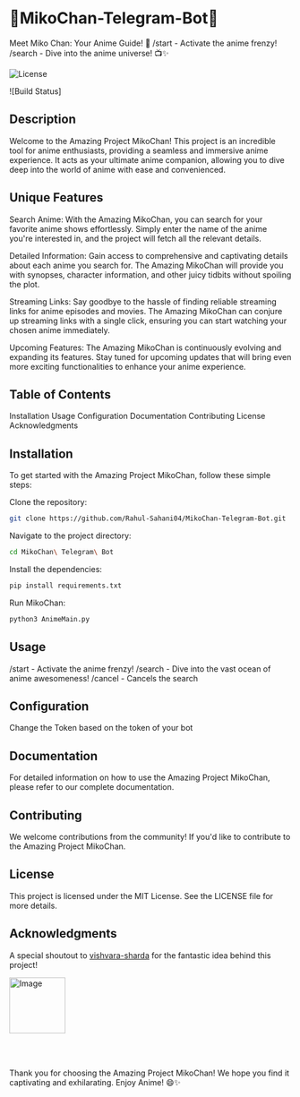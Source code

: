 # 🌟MikoChan-Telegram-Bot🌟
 Meet Miko Chan: Your Anime Guide! 🌸 /start - Activate the anime frenzy! /search - Dive into the anime universe! 📺✨


![License](https://img.shields.io/badge/license-MIT-blue.svg)

![Build Status]

## Description
Welcome to the Amazing Project MikoChan! This project is an incredible tool for anime enthusiasts, providing a seamless and immersive anime experience. It acts as your ultimate anime companion, allowing you to dive deep into the world of anime with ease and convenienced. 

## Unique Features
Search Anime: With the Amazing MikoChan, you can search for your favorite anime shows effortlessly. Simply enter the name of the anime you're interested in, and the project will fetch all the relevant details.

Detailed Information: Gain access to comprehensive and captivating details about each anime you search for. The Amazing MikoChan will provide you with synopses, character information, and other juicy tidbits without spoiling the plot.

Streaming Links: Say goodbye to the hassle of finding reliable streaming links for anime episodes and movies. The Amazing MikoChan can conjure up streaming links with a single click, ensuring you can start watching your chosen anime immediately.

Upcoming Features: The Amazing MikoChan is continuously evolving and expanding its features. Stay tuned for upcoming updates that will bring even more exciting functionalities to enhance your anime experience.

## Table of Contents
Installation
Usage
Configuration
Documentation
Contributing
License
Acknowledgments

## Installation
To get started with the Amazing Project MikoChan, follow these simple steps:

Clone the repository: 
```bash
git clone https://github.com/Rahul-Sahani04/MikoChan-Telegram-Bot.git
```

Navigate to the project directory: 
```bash
cd MikoChan\ Telegram\ Bot
```

Install the dependencies: 
```bash
pip install requirements.txt
```
Run MikoChan: 
```bash
python3 AnimeMain.py
```


## Usage
/start - Activate the anime frenzy!
/search - Dive into the vast ocean of anime awesomeness!
/cancel - Cancels the search

## Configuration
Change the Token based on the token of your bot

## Documentation
For detailed information on how to use the Amazing Project MikoChan, please refer to our complete documentation.

## Contributing
We welcome contributions from the community! If you'd like to contribute to the Amazing Project MikoChan.

## License
This project is licensed under the MIT License. See the LICENSE file for more details.


## Acknowledgments

A special shoutout to [vishvara-sharda](https://github.com/vishvara-sharda) for the fantastic idea behind this project!
<p align="left">
  <img src="https://avatars.githubusercontent.com/u/142617173?v=4" alt="Image" width="100" height="100" style="border-radius: '50%'; border: '2px solid gold';">
</p>


<br/>
<br/>

Thank you for choosing the Amazing Project MikoChan! We hope you find it captivating and exhilarating. Enjoy Anime! 😄✨
